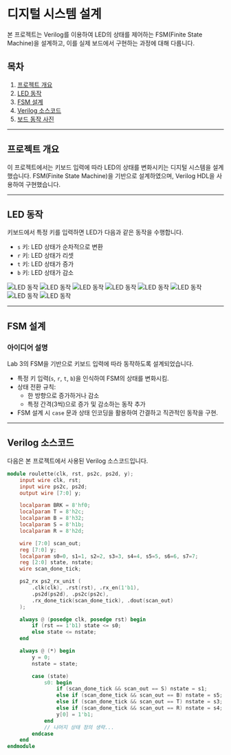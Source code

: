 # 디지털 시스템 설계

본 프로젝트는 Verilog를 이용하여 LED의 상태를 제어하는 FSM(Finite State Machine)을 설계하고, 이를 실제 보드에서 구현하는 과정에 대해 다룹니다.

## 목차
1. [프로젝트 개요](#프로젝트-개요)
2. [LED 동작](#led-동작)
3. [FSM 설계](#fsm-설계)
4. [Verilog 소스코드](#verilog-소스코드)
5. [보드 동작 사진](#보드-동작-사진)

---

## 프로젝트 개요
이 프로젝트에서는 키보드 입력에 따라 LED의 상태를 변화시키는 디지털 시스템을 설계했습니다. FSM(Finite State Machine)을 기반으로 설계하였으며, Verilog HDL을 사용하여 구현했습니다.

---

## LED 동작
키보드에서 특정 키를 입력하면 LED가 다음과 같은 동작을 수행합니다.

- `s` 키: LED 상태가 순차적으로 변환
- `r` 키: LED 상태가 리셋
- `t` 키: LED 상태가 증가
- `b` 키: LED 상태가 감소

![LED 동작](path/to/diagram.png)
![LED 동작](path/to/diagram.png)
![LED 동작](path/to/diagram.png)
![LED 동작](path/to/diagram.png)
![LED 동작](path/to/diagram.png)
![LED 동작](path/to/diagram.png)
![LED 동작](path/to/diagram.png)
![LED 동작](path/to/diagram.png)

---

## FSM 설계
### 아이디어 설명
Lab 3의 FSM을 기반으로 키보드 입력에 따라 동작하도록 설계되었습니다.

- 특정 키 입력(`s`, `r`, `t`, `b`)을 인식하여 FSM의 상태를 변화시킴.
- 상태 전환 규칙:
  - 한 방향으로 증가하거나 감소
  - 특정 간격(3씩)으로 증가 및 감소하는 동작 추가
- FSM 설계 시 `case` 문과 상태 인코딩을 활용하여 간결하고 직관적인 동작을 구현.

---

## Verilog 소스코드
다음은 본 프로젝트에서 사용된 Verilog 소스코드입니다.

```verilog
module roulette(clk, rst, ps2c, ps2d, y);
    input wire clk, rst;
    input wire ps2c, ps2d;
    output wire [7:0] y;

    localparam BRK = 8'hf0;
    localparam T = 8'h2c;
    localparam B = 8'h32;
    localparam S = 8'h1b;
    localparam R = 8'h2d;

    wire [7:0] scan_out;
    reg [7:0] y;
    localparam s0=0, s1=1, s2=2, s3=3, s4=4, s5=5, s6=6, s7=7;
    reg [2:0] state, nstate;
    wire scan_done_tick;

    ps2_rx ps2_rx_unit (
        .clk(clk), .rst(rst), .rx_en(1'b1),
        .ps2d(ps2d), .ps2c(ps2c),
        .rx_done_tick(scan_done_tick), .dout(scan_out)
    );

    always @ (posedge clk, posedge rst) begin
        if (rst == 1'b1) state <= s0;
        else state <= nstate;
    end

    always @ (*) begin
        y = 0;
        nstate = state;

        case (state)
            s0: begin
                if (scan_done_tick && scan_out == S) nstate = s1;
                else if (scan_done_tick && scan_out == B) nstate = s5;
                else if (scan_done_tick && scan_out == T) nstate = s3;
                else if (scan_done_tick && scan_out == R) nstate = s4;
                y[0] = 1'b1;
            end
            // 나머지 상태 정의 생략...
        endcase
    end
endmodule
